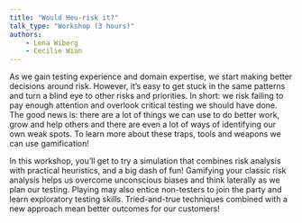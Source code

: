 ```yaml
---
title: "Would Heu-risk it?"
talk_type: "Workshop (3 hours)"
authors:
    - Lena Wiberg
    - Cecilie Wian
---
```

As we gain testing experience and domain expertise, we start making better decisions around risk. However, it’s easy to get stuck in the same patterns and turn a blind eye to other risks and priorities. In short: we risk failing to pay enough attention and overlook critical testing we should have done. The good news is: there are a lot of things  we can use to do better work, grow and help others and there are even a lot of ways of identifying our own weak spots. 
To learn more about these traps, tools and weapons we can use gamification!

In this workshop, you’ll get to try a simulation that combines risk analysis with practical heuristics, and a big dash of fun! Gamifying your classic risk analysis helps us overcome unconscious biases and think laterally as we plan our testing. Playing may also entice non-testers to join the party and learn exploratory testing skills. Tried-and-true techniques combined with a new approach mean better outcomes for our customers!
